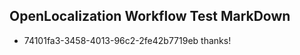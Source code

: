 ## OpenLocalization Workflow Test MarkDown
* 74101fa3-3458-4013-96c2-2fe42b7719eb thanks!

<!--HONumber=Jul16_HO3-->



